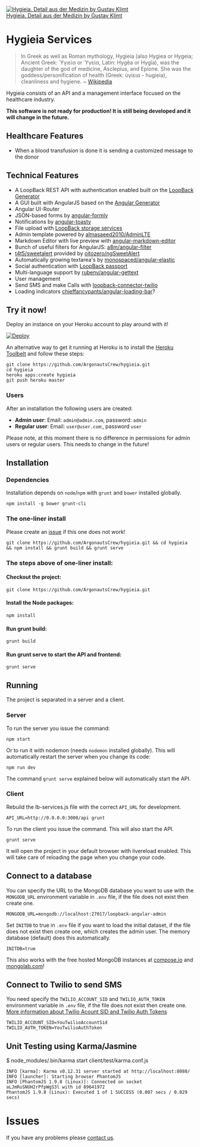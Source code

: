 [![Hygieia. Detail aus der Medizin by Gustav Klimt](http://www.austria.info/media/17083/thumbnails/klimt-und-die-ringstrasse--belvedere--.jpg.3023126.jpg) </br> Hygieia. Detail aus der Medizin by Gustav Klimt](https://www.kunstkopie.nl/a/gustav-klimt/hygieia-detail-aus-der-me.html)

# Hygieia Services

> In Greek as well as Roman mythology, Hygieia (also Hygiea or Hygeia; Ancient Greek: Ὑγιεία or Ὑγεία, Latin: Hygēa or Hygīa), was the daughter of the god of medicine, Asclepius, and Epione. She was the goddess/personification of health (Greek: ὑγίεια - hugieia), cleanliness and hygiene. ~ [Wikipedia](https://en.wikipedia.org/wiki/Hygieia)

Hygieia consists of an API and a management interface focused on the healthcare industry.

**This software is not ready for production! It is still being developed and it will change in the future.**


## Healthcare Features

- When a blood transfusion is done it is sending a customized message to the donor


## Technical Features

- A LoopBack REST API with authentication enabled built on the [LoopBack Generator](https://www.npmjs.org/package/generator-loopback)
- A GUI built with AngularJS based on the [Angular Generator](https://github.com/yeoman/generator-angular)
- Angular UI-Router
- JSON-based forms by [angular-formly](https://formly-js.github.io/angular-formly/)
- Notifications by [angular-toasty](https://github.com/Salakar/angular-toasty)
- File upload with [LoopBack storage services](https://github.com/strongloop/loopback-component-storage/)
- Admin template powered by [almasaeed2010/AdminLTE](https://github.com/almasaeed2010/AdminLTE)
- Markdown Editor with live preview with [angular-markdown-editor](https://github.com/JimLiu/angular-markdown-editor)
- Bunch of useful filters for AngularJS: [a8m/angular-filter](https://github.com/a8m/angular-filter)
- [t4t5/sweetalert](https://github.com/t4t5/sweetalert) provided by [oitozero/ngSweetAlert](https://github.com/oitozero/ngSweetAlert)
- Automatically growing textarea's by [monospaced/angular-elastic](https://github.com/monospaced/angular-elastic)
- Social authentication with [LoopBack passport](https://github.com/strongloop/loopback-component-passport/)
- Multi-language support by [rubenv/angular-gettext](https://github.com/rubenv/angular-gettext)
- User management
- Send SMS and make Calls with [loopback-connector-twilio](https://github.com/dashby3000/loopback-connector-twilio)
- Loading indicators [chieffancypants/angular-loading-bar](https://github.com/chieffancypants/angular-loading-bar)?


## Try it now!

Deploy an instance on your Heroku account to play around with it!

[![Deploy](https://www.herokucdn.com/deploy/button.png)](https://heroku.com/deploy)

An alternative way to get it running at Heroku is to install the [Heroku Toolbelt](https://toolbelt.heroku.com) and follow these steps:

```
git clone https://github.com/ArgonautsCrew/hygieia.git
cd hygieia
heroku apps:create hygieia
git push heroku master
```

### Users

After an installation the following users are created:

- **Admin user**: Email: ```admin@admin.com```, password: ```admin```
- **Regular user**: Email: ```user@user.com```:, password ```user```

Please note, at this moment there is no difference in permissions for admin users or regular users. This needs to change in the future!


## Installation

### Dependencies

Installation depends on `node`/`npm` with `grunt` and `bower` installed globally.

```shell
npm install -g bower grunt-cli
```

### The one-liner install

Please create an [issue](https://github.com/ArgonautsCrew/hygieia/issues/new) if this one does not work!

```shell
git clone https://github.com/ArgonautsCrew/hygieia.git && cd hygieia && npm install && grunt build && grunt serve
```

### The steps above of one-liner install:

#### Checkout the project:

```shell
git clone https://github.com/ArgonautsCrew/hygieia.git
```

#### Install the Node packages:

```shell
npm install
```

#### Run grunt build:

```shell
grunt build
```

#### Run grunt serve to start the API and frontend:

```shell
grunt serve
```

## Running

The project is separated in a server and a client.

### Server

To run the server you issue the command:

```shell
npm start
```

Or to run it with nodemon (needs `nodemon` installed globally). This will
automatically restart the server when you change its code:

```shell
npm run dev
```

The command `grunt serve` explained below will automatically start the API.

### Client

Rebuild the lb-services.js file with the correct `API_URL` for development.

    API_URL=http://0.0.0.0:3000/api grunt

To run the client you issue the command. This will also start the API.

```shell
grunt serve
```

It will open the project in your default browser with livereload enabled.
This will take care of reloading the page when you change your code.


## Connect to a database

You can specify the URL to the MongoDB database you want to use with the `MONGODB_URL` environment variable in `.env` file, if the file does not exist then create one.

```
MONGODB_URL=mongodb://localhost:27017/loopback-angular-admin
```

Set `INITDB` to true in `.env` file if you want to load the initial dataset, if the file does not exist then create one, which creates the admin user. The memory database (default) does this automatically.

```
INITDB=true
```

This also works with the free hosted MongoDB instances at [compose.io](https://www.compose.io) and [mongolab.com](https://mongolab.com)!


## Connect to Twilio to send SMS

You need specify the `TWILIO_ACCOUNT_SID` and `TWILIO_AUTH_TOKEN` environment variable in `.env` file, if the file does not exist then create one. [More information about Twilio Acount SID and Twilio Auth Tokens](https://www.twilio.com/help/faq/twilio-basics/what-is-the-auth-token-and-how-can-i-change-it)

```
TWILIO_ACCOUNT_SID=YouTwilioAccountSid
TWILIO_AUTH_TOKEN=YouTwilioAuthToken
```

## Unit Testing using Karma/Jasmine

$ node_modules/.bin/karma start client/test/karma.conf.js

```shell
INFO [karma]: Karma v0.12.31 server started at http://localhost:8080/
INFO [launcher]: Starting browser PhantomJS
INFO [PhantomJS 1.9.8 (Linux)]: Connected on socket aLJmRuSNUH2rPfpWgS3l with id 89641972
PhantomJS 1.9.8 (Linux): Executed 1 of 1 SUCCESS (0.007 secs / 0.029 secs)
```

# Issues

If you have any problems please [contact us](https://github.com/ArgonautsCrew/hygieia/issues/new).
